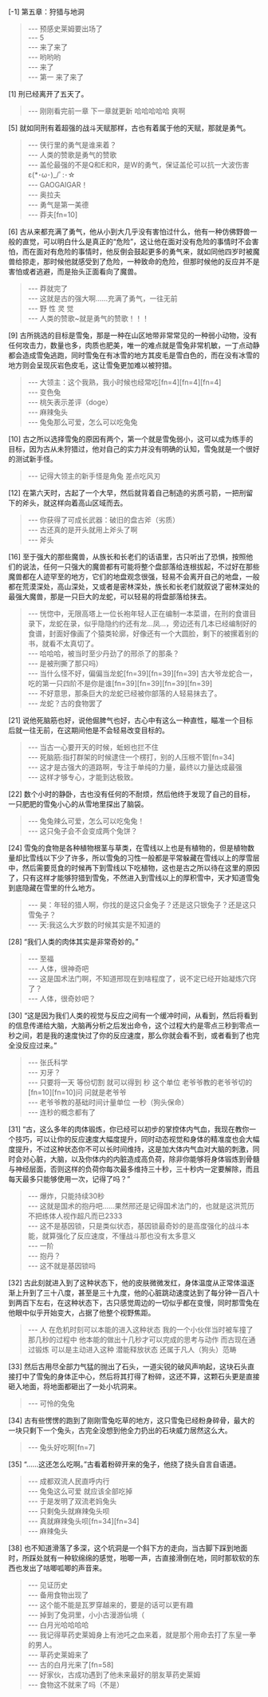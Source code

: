 
[-1] 第五章：狩猎与地洞
>--- 预感史莱姆要出场了<br>
>--- 5<br>
>--- 来了来了<br>
>--- 哟哟哟<br>
>--- 来了<br>
>--- 第一 来了来了<br>

[1] 刑已经离开了五天了。
>--- 刚刚看完前一章  下一章就更新   哈哈哈哈哈  爽啊<br>

[5] 就如同刑有着超强的战斗天赋那样，古也有着属于他的天赋，那就是勇气。
>--- 侠行里的勇气是谁来着？<br>
>--- 人类的赞歌是勇气的赞歌<br>
>--- 盖伦最强的不是Q和E和R，是W的勇气，保证盖伦可以抗一大波伤害ε(*･ω･)_/ﾟ:･☆<br>
>--- GAOGAIGAR！<br>
>--- 奥拉夫<br>
>--- 勇气是第一美德<br>
>--- 莽夫[fn=10]<br>

[6] 古从来都充满了勇气，他从小到大几乎没有害怕过什么，他有一种仿佛野兽一般的直觉，可以明白什么是真正的“危险”，这让他在面对没有危险的事情时不会害怕，而在面对有危险的事情时，他反倒会鼓起更多的勇气来，就如同他四岁时被魔兽给掠走，那时候他就感受到了危险，一种致命的危险，但那时候他的反应并不是害怕或者逃避，而是抬头正面看向了魔兽。
>--- 莽就完了<br>
>--- 这就是古的强大啊……充满了勇气，一往无前<br>
>--- 野 性 灵 觉<br>
>--- 人类的赞歌~就是勇气的赞歌！！！<br>

[9] 古所挑选的目标是雪兔，那是一种在山区地带非常常见的一种弱小动物，没有任何攻击力，数量也多，肉质也肥美，唯一的难点就是雪兔非常机敏，一丁点动静都会造成雪兔逃跑，同时雪兔在有冰雪的地方其皮毛是雪白色的，而在没有冰雪的地方则会呈现灰岩色皮毛，这让雪兔更加难以被狩猎。
>--- 大领主：这个我熟，我小时候也经常吃[fn=4][fn=4][fn=4]<br>
>--- 变色兔<br>
>--- 桃矢表示差评（doge）<br>
>--- 麻辣兔头<br>
>--- 兔兔那么可爱，怎么可以吃兔兔<br>

[10] 古之所以选择雪兔的原因有两个，第一个就是雪兔弱小，这可以成为练手的目标，因为古从未狩猎过，他对自己的实力并没有明确的认知，雪兔就是一个很好的测试新手怪。
>--- 记得大领主的新手怪是角兔 差点吃风刃<br>

[12] 在第六天时，古起了一个大早，然后就背着自己制造的劣质弓箭，一把刑留下的斧头，就这样向着高山区域而去。
>--- 你获得了可成长武器：破旧的盘古斧（劣质）<br>
>--- 古还真的是开头就用上斧头了啊<br>
>--- 斧头<br>

[16] 至于强大的那些魔兽，从族长和长老们的话语里，古只听出了恐惧，按照他们的说法，任何一只强大的魔兽都有可能将整个盘部落给连根拔起，不过好在那些魔兽都在人迹罕至的地方，它们的地盘观念很强，轻易不会离开自己的地盘，一般都在荒漠深处，高山深处，又或者是密林深处，族长和长老们就叙说了密林深处的最强大魔兽，那是一只巨大的龙蛇，可以轻易的将盘部落给抹去。
>--- 恍惚中，无限高塔上一位长袍年轻人正在编制一本菜谱，在刑的食谱目录下，龙蛇在录，似乎隐隐约约还有龙...凤...，旁边还有几本已经编制好的食谱，封面好像画了个猿类轮廓，好像还有一个大圆脸，剩下的被摞着别的书，就看不太真切了。<br>
>--- 哈哈哈，被当时至少丹劲了的邢杀了的那条？<br>
>--- 是被刑撕了那只吗）<br>
>--- 当什么怪不好，偏偏当龙蛇[fn=39][fn=39][fn=39]  古大爷龙蛇合一，吃的第一只四阶不是你是谁[fn=39][fn=39][fn=39][fn=39]<br>
>--- 不好意思，那条巨大的龙蛇已经被你部落的人轻易抹去了。<br>
>--- 龙蛇？古的食物罢了<br>

[21] 说他死脑筋也好，说他倔脾气也好，古心中有这么一种直性，瞄准一个目标后就一往无前，在这期间他是不会轻易改变目标的。
>--- 当古一心要开天的时候，蚯蚓也拦不住<br>
>--- 死脑筋:指打群架的时候逮住一个楞打，别的人压根不管[fn=34]<br>
>--- 这才是古强大的道路啊，专注于单纯的力量，最终以力量达成最强<br>
>--- 这样才够专心，才能到达极致。<br>

[22] 数个小时的静卧，古也没有任何的不耐烦，然后他终于发现了自己的目标，一只肥肥的雪兔小心的从雪地里探出了脑袋。
>--- 兔兔辣么可爱，怎么可以吃兔兔！<br>
>--- 这只兔子会不会变成两个兔饼？<br>

[24] 雪兔的食物是各种植物根茎与草类，在雪线以上也是有植物的，但是植物数量却比雪线以下少了许多，所以雪兔的习性一般都是平常躲藏在雪线以上的厚雪层中，然后需要觅食的时候再下到雪线以下吃植物，这也是古之所以待在这里的原因了，只有这样才能够狩猎到雪兔，不然进入到雪线以上的厚积雪中，天才知道雪兔到底隐藏在雪里的什么地方。
>--- 昊：年轻的猎人啊，你找的是这只金兔子？还是这只银兔子？还是这只雪兔子？<br>
>--- 天:我这么大岁数的时候其实是不知道的<br>

[28] “我们人类的肉体其实是非常奇妙的。”
>--- 至福<br>
>--- 人体，很神奇吧<br>
>--- 这是国术法门啊，不知道邢现在到啥程度了，说不定已经开始凝炼穴窍了？<br>
>--- 人体，很奇妙吧？<br>

[30] “这是因为我们人类的视觉与反应之间有一个缓冲时间，从看到，然后将看到的信息传递给大脑，大脑再分析之后发出命令，这个过程大约是零点三秒到零点一秒之间，若是我的速度快过了你的反应速度，那么你就会看不到，或者看到了也完全没反应过来。”
>--- 张氏科学<br>
>--- 刃牙？<br>
>--- 只要将一天  等份切割  就可以得到 秒 这个单位    老爷爷教的老爷爷切的[fn=10][fn=10]问 问就是老爷爷<br>
>--- 老爷爷教的基础时间计量单位   一秒（狗头保命）<br>
>--- 连秒的概念都有了<br>

[31] “古，这么多年的肉体锻炼，你已经可以初步的掌控体内气血，我现在教你一个技巧，可以让你的反应速度大幅度提升，同时动态视觉和身体的精准度也会大幅度提升，不过这种状态你不可以长时间维持，这是加大体内气血对大脑的刺激，同时会对心脏，大脑，以及你体内的内脏造成高负荷，除非你能够将身体锻炼到骨髓与神经层面，否则这样的负荷你每次最多维持三十秒，三十秒内一定要解除，而且每天最多只能够使用一次，记得了吗？”
>--- 爆炸，只能持续30秒<br>
>--- 这就是国术的抱丹吧……果然邢还是记得国术法门的，也就是这洪荒历不把练体人视作超凡而已2333<br>
>--- 这不是基因锁，只是类似状态，基因锁最奇妙的是高度强化的战斗本能，就算强化了反应速度，不懂战斗那也没有太多意义<br>
>--- 一阶<br>
>--- 抱丹？<br>
>--- 这不就是基因锁吗<br>

[32] 古此刻就进入到了这种状态下，他的皮肤微微发红，身体温度从正常体温逐渐上升到了三十八度，甚至是三十九度，他的心脏跳动速度达到了每分钟一百八十到两百下左右，在这种状态下，古只感觉周边的一切似乎都在变慢，同时那雪兔在他眼中似乎开始变大，占据了他整个视野焦距。
>--- 人 在危机时刻可以本能的进入这种状态  我的一个小伙伴当时被车撞了   那几秒的过程中  他本能的做出十几秒才可以完成的思考与动作    而古现在通过锻炼 可以是主动进入这种 潜能释放状态   还属于凡人（狗头）范畴<br>

[33] 然后古用尽全部力气猛的抛出了石头，一道尖锐的破风声响起，这块石头直接打中了雪兔的身体正中心，然后将其打得了粉碎，这还不算，这颗石头更是直接砸入地面，将地面都砸出了一处小坑洞来。
>--- 可怜的兔兔<br>

[34] 古有些愣愣的跑到了刚刚雪兔吃草的地方，这只雪兔已经粉身碎骨，最大的一块只剩下一个兔头，古完全没想到他全力扔出的石块威力居然这么大。
>--- 兔头好吃啊[fn=7]<br>

[35] “……这还怎么吃啊。”古看着粉碎开来的兔子，他挠了挠头自言自语道。
>--- 成都双流人民直呼内行<br>
>--- 兔兔这么可爱 就应该全部吃掉<br>
>--- 于是发明了双流老妈兔头<br>
>--- 只剩兔头就麻辣兔头呗<br>
>--- 真就麻辣兔头呗[fn=34][fn=34]<br>
>--- 麻辣兔头<br>

[38] 也不知道滑落了多深，这个坑洞是一个斜下方的走向，当古脚下踩到地面时，所踩处就有一种软绵绵的感觉，啪唧一声，古直接滑倒在地，同时那软软的东西也发出了咕唧呱唧的声音来。
>--- 见证历史<br>
>--- 备用食物出现了<br>
>--- 这个能不能是瓦罗穿越来的，要是的话可以更有趣<br>
>--- 掉到了兔洞里，小小古漫游仙境（<br>
>--- 白月光哈哈哈哈<br>
>--- 我记得草药史莱姆身上有池吒之血来着，就是那个用命去打了东皇一拳的男人。<br>
>--- 草药史莱姆来了<br>
>--- 古的白月光来了[fn=58]<br>
>--- 好家伙，古成功遇到了他未来最好的朋友草药史莱姆<br>
>--- 食物这不就来了吗（不是）<br>
